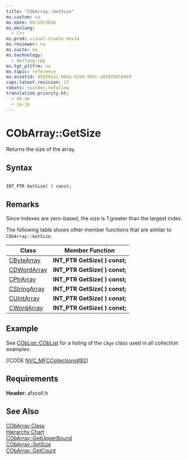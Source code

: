 ```yaml
---
title: "CObArray::GetSize"
ms.custom: na
ms.date: 09/19/2016
ms.devlang: 
  - C++
ms.prod: visual-studio-dev14
ms.reviewer: na
ms.suite: na
ms.technology: 
  - devlang-cpp
ms.tgt_pltfrm: na
ms.topic: reference
ms.assetid: 45b201a2-864a-4294-993c-e018788168e9
caps.latest.revision: 13
robots: noindex,nofollow
translation.priority.ht: 
  - de-de
  - ja-jp
---
```

# CObArray::GetSize
Returns the size of the array.  
  
## Syntax  
  
```  
  
INT_PTR GetSize( ) const;  
```  
  
## Remarks  
 Since indexes are zero-based, the size is 1 greater than the largest index.  
  
 The following table shows other member functions that are similar to `CObArray::GetSize`.  
  
|Class|Member Function|  
|-----------|---------------------|  
|[CByteArray](../vs140/CByteArray-Class.md)|**INT_PTR GetSize( ) const;**|  
|[CDWordArray](../vs140/CDWordArray-Class.md)|**INT_PTR GetSize( ) const;**|  
|[CPtrArray](../vs140/CPtrArray-Class.md)|**INT_PTR GetSize( ) const;**|  
|[CStringArray](../vs140/CStringArray-Class.md)|**INT_PTR GetSize( ) const;**|  
|[CUIntArray](../vs140/CUIntArray-Class.md)|**INT_PTR GetSize( ) const;**|  
|[CWordArray](../vs140/CWordArray-Class.md)|**INT_PTR GetSize( ) const;**|  
  
## Example  
 See [CObList::CObList](../vs140/CObList--CObList.md) for a listing of the `CAge` class used in all collection examples.  
  
 [!CODE [NVC_MFCCollections#82](../CodeSnippet/VS_Snippets_Cpp/NVC_MFCCollections#82)]  
  
## Requirements  
 **Header:** afxcoll.h  
  
## See Also  
 [CObArray Class](../vs140/CObArray-Class.md)   
 [Hierarchy Chart](../vs140/Hierarchy-Chart.md)   
 [CObArray::GetUpperBound](../vs140/CObArray--GetUpperBound.md)   
 [CObArray::SetSize](../vs140/CObArray--SetSize.md)   
 [CObArray::GetCount](../vs140/CObArray--GetCount.md)